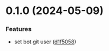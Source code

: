 # 0.1.0 (2024-05-09)


### Features

* set bot git user ([d1f5058](https://github.com/Kshao123/set-bot-git-user/commit/d1f50589c9c860c87dd587adcc86312861f548e7))



